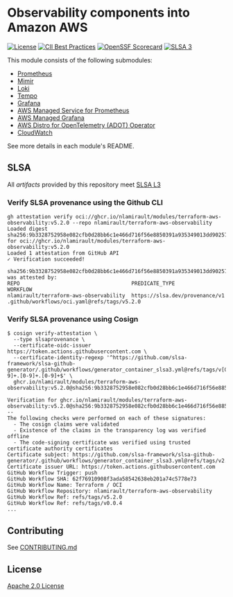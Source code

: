 # Observability components into Amazon AWS

[![License](https://img.shields.io/badge/License-Apache%202.0-blue.svg)](https://opensource.org/licenses/Apache-2.0)
[![CII Best Practices](https://bestpractices.coreinfrastructure.org/projects/10860/badge)](https://www.bestpractices.dev/en/projects/10860)
[![OpenSSF Scorecard](https://api.securityscorecards.dev/projects/github.com/nlamirault/terraform-aws-observability/badge)](https://securityscorecards.dev/viewer/?uri=github.com/nlamirault/terraform-aws-observability)
[![SLSA 3](https://slsa.dev/images/gh-badge-level3.svg)](https://slsa.dev)

This module consists of the following submodules:

- [Prometheus](https://github.com/nlamirault/terraform-aws-observability/tree/master/modules/prometheus)
- [Mimir](https://github.com/nlamirault/terraform-aws-observability/tree/master/modules/mimir)
- [Loki](https://github.com/nlamirault/terraform-aws-observability/tree/master/modules/loki)
- [Tempo](https://github.com/nlamirault/terraform-aws-observability/tree/master/modules/tempo)
- [Grafana](https://github.com/nlamirault/terraform-aws-observability/tree/master/modules/grafana)
- [AWS Managed Service for Prometheus](https://github.com/nlamirault/terraform-aws-observability/tree/master/modules/amp)
- [AWS Managed Grafana](https://github.com/nlamirault/terraform-aws-observability/tree/master/modules/amg)
- [AWS Distro for OpenTelemetry (ADOT) Operator](https://github.com/nlamirault/terraform-aws-observability/tree/master/modules/adot)
- [CloudWatch](https://github.com/nlamirault/terraform-aws-observability/tree/master/modules/cloudwatch)

See more details in each module's README.

## SLSA

All _artifacts_ provided by this repository meet [SLSA L3](https://slsa.dev/spec/v1.0/levels#build-l3)

### Verify SLSA provenance using the Github CLI

```shell
gh attestation verify oci://ghcr.io/nlamirault/modules/terraform-aws-observability:v5.2.0 --repo nlamirault/terraform-aws-observability
Loaded digest sha256:9b3328752958e082cfb0d28bb6c1e466d716f56e8850391a935349013dd90257 for oci://ghcr.io/nlamirault/modules/terraform-aws-observability:v5.2.0
Loaded 1 attestation from GitHub API
✓ Verification succeeded!

sha256:9b3328752958e082cfb0d28bb6c1e466d716f56e8850391a935349013dd90257 was attested by:
REPO                                    PREDICATE_TYPE                  WORKFLOW
nlamirault/terraform-aws-observability  https://slsa.dev/provenance/v1  .github/workflows/oci.yaml@refs/tags/v5.2.0
```

### Verify SLSA provenance using Cosign

```shell
$ cosign verify-attestation \
  --type slsaprovenance \
  --certificate-oidc-issuer https://token.actions.githubusercontent.com \
  --certificate-identity-regexp '^https://github.com/slsa-framework/slsa-github-generator/.github/workflows/generator_container_slsa3.yml@refs/tags/v[0-9]+.[0-9]+.[0-9]+$' \
  ghcr.io/nlamirault/modules/terraform-aws-observability:v5.2.0@sha256:9b3328752958e082cfb0d28bb6c1e466d716f56e8850391a935349013dd90257

Verification for ghcr.io/nlamirault/modules/terraform-aws-observability:v5.2.0@sha256:9b3328752958e082cfb0d28bb6c1e466d716f56e8850391a935349013dd90257 --
The following checks were performed on each of these signatures:
  - The cosign claims were validated
  - Existence of the claims in the transparency log was verified offline
  - The code-signing certificate was verified using trusted certificate authority certificates
Certificate subject: https://github.com/slsa-framework/slsa-github-generator/.github/workflows/generator_container_slsa3.yml@refs/tags/v2.1.0
Certificate issuer URL: https://token.actions.githubusercontent.com
GitHub Workflow Trigger: push
GitHub Workflow SHA: 62f76910908f3ada58542638eb201a74c5778e73
GitHub Workflow Name: Terraform / OCI
GitHub Workflow Repository: nlamirault/terraform-aws-observability
GitHub Workflow Ref: refs/tags/v5.2.0
GitHub Workflow Ref: refs/tags/v0.0.4
...
```

## Contributing

See [CONTRIBUTING.md](./CONTRIBUTING.md)

## License

[Apache 2.0 License](./LICENSE)

